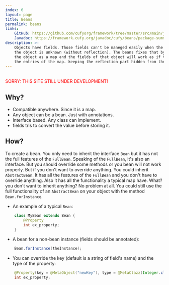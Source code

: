 ```yaml
---
index: 6
layout: page
title: Beans
permalink: beans
links:
    GitHub: https://github.com/cufyorg/framework/tree/master/src/main/java/cufy/beans
    Javadoc: https://framework.cufy.org/javadoc/cufy/beans/package-summary.html
description: >-
    Objects have fields. Those fields can't be maneged easily when the class of
    the object is unknown (without reflection). The beans fixes that by treating
    the object as a map and the fields of that object will work as if they're
    the entries of the map. keeping the reflection part hidden from the user.
---
```


<br><font color="red">SORRY: THIS SITE STILL UNDER DEVELOPMENT!</font>

## Why?
- Compatible anywhere. Since it is a map.
- Any object can be a bean. Just with annotations.
- Interface based. Any class can implement.
- fields tris to convert the value before storing it.

## How?
To create a bean. You only need to inherit the interface `Bean` but it has not the
full features of the `FullBean`. Speaking of the `FullBean`, it's also an interface.
But you should override some methods or you bean will not work properly. But if you
don't want to override anything. You could inherit `AbstractBean`. It has all the 
features of the `FullBean` and you don't have to override anything. Also it has all
the functionality a typical map have. What? you don't want to inherit anything?
No problem at all. You could still use the full functionality of an `AbstractBean`
on your object with the method `Bean.forInstance`.

- An example of a typical `Bean`:

```java 
    class MyBean extends Bean {
        @Property
        int ex_property;
    }
```

- A bean for a non-bean instance (fields should be annotated):

```java 
    Bean.forInstance(theInstance);
```

- You can override the key (default is a string of field's name) and the type of the property:

```java 
    @Property(key = @MetaObject("newKey"), type = @MetaClazz(Integer.class))
    int ex_property;
```